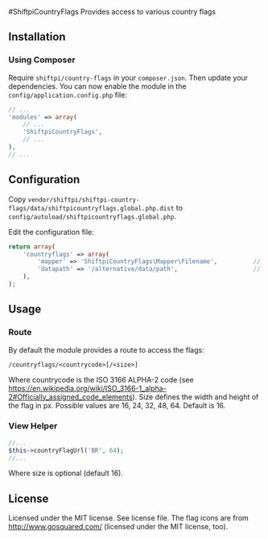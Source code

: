 #ShiftpiCountryFlags
Provides access to various country flags

## Installation
### Using Composer
Require `shiftpi/country-flags` in your `composer.json`. Then update your dependencies.
You can now enable the module in the `config/application.config.php` file:
```php
// ...
'modules' => array(
    // ...
    'ShiftpiCountryFlags',
    // ...
),
// ...
```

## Configuration
Copy `vendor/shiftpi/shiftpi-country-flags/data/shiftpicountryflags.global.php.dist` to
`config/autoload/shiftpicountryflags.global.php`.

Edit the configuration file:
```php
return array(
    'countryflags' => array(
        'mapper' => 'ShiftpiCountryFlags\Mapper\Filename',          // country code -> file path mapper
        'datapath' => '/alternative/data/path',                     // new since 0.1.1; optional
    ),
);
```

## Usage
### Route
By default the module provides a route to access the flags:
```
/countryflags/<countrycode>[/<size>]
```
Where countrycode is the ISO 3166 ALPHA-2 code (see https://en.wikipedia.org/wiki/ISO_3166-1_alpha-2#Officially_assigned_code_elements).
Size defines the width and height of the flag in px. Possible values are 16, 24, 32, 48, 64. Default is 16.

### View Helper
```php
//...
$this->countryFlagUrl('BR', 64);
//...
```
Where size is optional (default 16).

## License
Licensed under the MIT license. See license file.
The flag icons are from http://www.gosquared.com/ (licensed under the MIT license, too).